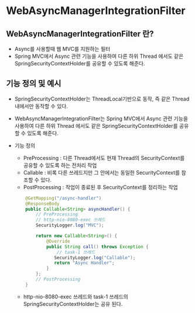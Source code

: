 # WebAsyncManagerIntegrationFilter

## WebAsyncManagerIntegrationFilter 란?
- Async를 사용할때 웹 MVC를 지원하는 필터  
- Spring MVC에서 Async 관련 기능을 사용하여 다른 하위 Thread 에서도 같은 SpringSecurityContextHolder를 공유할 수 있도록 해준다.

## 기능 정의 및 예시 
- SpringSecurityContextHolder는 ThreadLocal기반으로 동작, 즉 같은 Thread 내에서만 동작할 수 있다.
- WebAsyncManagerIntegrationFilter는 Spring MVC에서 Async 관련 기능을 사용하여 다른 하위 Thread 에서도 같은 SpringSecurityContextHolder를 공유할 수 있도록 해준다.
- 기능 정의
    - PreProcessing : 다른 Thread에서도 현재 Thread의 SecurityContext를 공유할 수 있도록 하는 전처리 작업
    - Callable :  비록 다른 쓰레드지만 그 안에서는 동일한 SecurityContext를 참조할 수 있다.
    - PostProcessing : 작업이 종료된 후 SecurityContext를 정리하는 작업 
   
    ```java
        @GetMapping("/async-handler")
        @ResponseBody
        public Callable<String> asyncHandler() {
            // PreProcessing
            // http-nio-8080-exec 쓰레드
            SecurityLogger.log("MVC");
    
            return new Callable<String>() {
                @Override
                public String call() throws Exception {
                    // task-1 쓰레드
                   SecurityLogger.log("Callable");
                   return "Async Handler";
                }       
            };
            // PostProcessing
        }
    ```
  - http-nio-8080-exec 쓰레드와 task-1 쓰레드의 SpringSecurityContextHolder는 공유 된다.
